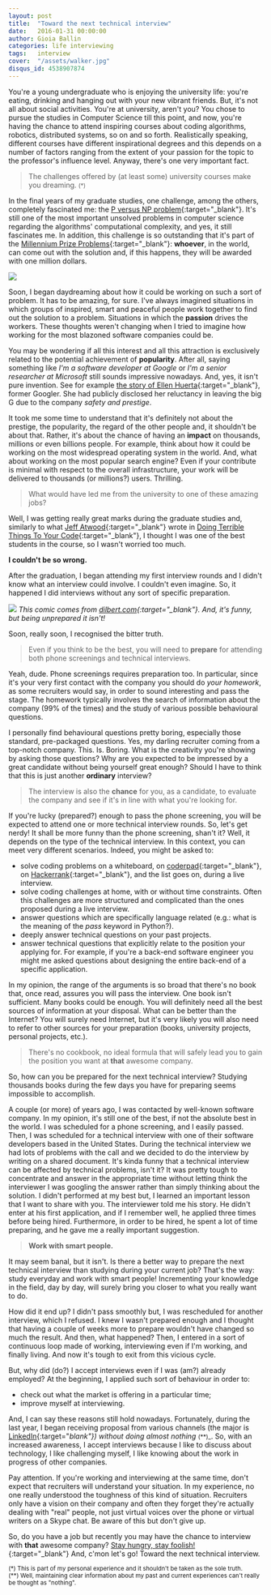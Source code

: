 ```yaml
---
layout: post
title:  "Toward the next technical interview"
date:   2016-01-31 00:00:00
author: Gioia Ballin
categories: life interviewing
tags:	interview
cover:  "/assets/walker.jpg"
disqus_id: 4538907874
---
```


You're a young undergraduate who is enjoying the university life: you're eating, drinking and hanging out with your new vibrant friends. But, it's not all about social activities. You're at university, aren't you? You chose to pursue the studies in Computer Science till this point, and now, you're having the chance to attend inspiring courses about coding algorithms, robotics, distributed systems, so on and so forth. Realistically speaking, different courses have different inspirational degrees and this depends on a number of factors ranging from the extent of your passion for the topic to the professor's influence level. Anyway, there's one very important fact.

> The challenges offered by (at least some) university courses make you dreaming. <small>(*)</small>

In the final years of my graduate studies, one challenge, among the others, completely fascinated me: the [P versus NP problem](https://en.wikipedia.org/wiki/P_versus_NP_problem){:target="_blank"}. It's still one of the most important unsolved problems in computer science regarding the algorithms' computational complexity, and yes, it still fascinates me. In addition, this challenge is so outstanding that it's part of the [Millennium Prize Problems](http://www.claymath.org/millennium-problems){:target="_blank"}: __whoever__, in the world, can come out with the solution and, if this happens, they will be awarded with one million dollars.

![](http://s2.quickmeme.com/img/43/432d0c56973eff45e545159ddf41f282e16cdce6d2b354dfd5721962504dd252.jpg)

Soon, I began daydreaming about how it could be working on such a sort of problem. It has to be amazing, for sure. I've always imagined situations in which groups of inspired, smart and peaceful people work together to find out the solution to a problem. Situations in which the __passion__ drives the workers. These thoughts weren't changing when I tried to imagine how working for the most blazoned software companies could be.

You may be wondering if all this interest and all this attraction is exclusively related to the potential achievement of __popularity__. After all, saying something like _I'm a software developer at Google_ or _I'm a senior researcher at Microsoft_ still sounds impressive nowadays. And, yes, it isn't pure invention. See for example [the story of Ellen Huerta](https://medium.com/this-happened-to-me/why-i-left-google-c02f1ff471c6#.e6zr2h344){:target="_blank"}, former Googler. She had publicly disclosed her reluctancy in leaving the big G due to the company _safety and prestige_.

It took me some time to understand that it's definitely not about the prestige, the popularity, the regard of the other people and, it shouldn't be about that. Rather, it's about the chance of having an __impact__ on thousands, millions or even billions people. For example, think about how it could be working on the most widespread operating system in the world. And, what about working on the most popular search engine? Even if your contribute is minimal with respect to the overall infrastructure, your work will be delivered to thousands (or millions?) users. Thrilling.

> What would have led me from the university to one of these amazing jobs?

Well, I was getting really great marks during the graduate studies and, similarly to what [Jeff Atwood](https://twitter.com/codinghorror){:target="_blank"} wrote in [Doing Terrible Things To Your Code](http://blog.codinghorror.com/doing-terrible-things-to-your-code/){:target="_blank"}, I thought I was one of the best students in the course, so I wasn't worried too much.

__I couldn't be so wrong.__

After the graduation, I began attending my first interview rounds and I didn't know what an interview could involve. I couldn't even imagine. So, it happened I did interviews without any sort of specific preparation.

![](http://assets.amuniversal.com/e3ff66d0fd6e0132ef1a005056a9545d)
*This comic comes from [dilbert.com](dilbert.com){:target="_blank"}. And, it's funny, but being unprepared it isn't!*

Soon, really soon, I recognised the bitter truth.

> Even if you think to be the best, you will need to __prepare__ for attending both phone screenings and technical interviews.

Yeah, dude. Phone screenings requires preparation too. In particular, since it's your very first contact with the company you should do _your homework_, as some recruiters would say, in order to sound interesting and pass the stage. The homework typically involves the search of information about the company (99% of the times) and the study of various possible behavioural questions.

I personally find behavioural questions pretty boring, especially those standard, pre-packaged questions. Yes, my darling recruiter coming from a top-notch company. This. Is. Boring. What is the creativity you're showing by asking those questions? Why are you expected to be impressed by a great candidate without being yourself great enough? Should I have to think that this is just another __ordinary__ interview?

> The interview is also the __chance__ for you, as a candidate, to evaluate the company and see if it's in line with what you're looking for.

If you're lucky (prepared?) enough to pass the phone screening, you will be expected to attend one or more technical interview rounds. So, let's get nerdy! It shall be more funny than the phone screening, shan't it? Well, it depends on the type of the technical interview. In this context, you can meet very different scenarios. Indeed, you might be asked to:

- solve coding problems on a whiteboard, on [coderpad](https://coderpad.io/){:target="_blank"}, on [Hackerrank](https://www.hackerrank.com/work){:target="_blank"}, and the list goes on, during a live interview.
- solve coding challenges at home, with or without time constraints. Often this challenges are more structured and complicated than the ones proposed during a live interview.
- answer questions which are specifically language related (e.g.: what is the meaning of the _pass_ keyword in Python?).
- deeply answer technical questions on your past projects.
- answer technical questions that explicitly relate to the position your applying for. For example, if you're a back-end software engineer you might me asked questions about designing the entire back-end of a specific application.

In my opinion, the range of the arguments is so broad that there's no book that, once read, assures you will pass the interview. One book isn't sufficient. Many books could be enough. You will definitely need all the best sources of information at your disposal. What can be better than the Internet? You will surely need Internet, but it's very likely you will also need to refer to other sources for your preparation (books, university projects, personal projects, etc.).

> There's no cookbook, no ideal formula that will safely lead you to gain the position you want at __that__ awesome company.

So, how can you be prepared for the next technical interview? Studying thousands books during the few days you have for preparing seems impossible to accomplish.

A couple (or more) of years ago, I was contacted by well-known software company. In my opinion, it's still one of the best, if not the absolute best in the world. I was scheduled for a phone screening, and I easily passed. Then, I was scheduled for a technical interview with one of their software developers based in the United States. During the technical interview we had lots of problems with the call and we decided to do the interview by writing on a shared document. It's kinda funny that a technical interview can be affected by technical problems, isn't it? It was pretty tough to concentrate and answer in the appropriate time without letting think the interviewer I was googling the answer rather than simply thinking about the solution. I didn't performed at my best but, I learned an important lesson that I want to share with you. The interviewer told me his story. He didn't enter at his first application, and if I remember well, he applied three times before being hired. Furthermore, in order to be hired, he spent a lot of time preparing, and he gave me a really important suggestion.

> __Work with smart people.__

It may seem banal, but it isn't. Is there a better way to prepare the next technical interview than studying during your current job? That's the way: study everyday and work with smart people! Incrementing your knowledge in the field, day by day, will surely bring you closer to what you really want to do.

How did it end up? I didn't pass smoothly but, I was rescheduled for another interview, which I refused. I knew I wasn't prepared enough and I thought that having a couple of weeks more to prepare wouldn't have changed so much the result. And then, what happened? Then, I entered in a sort of continuous loop made of working, interviewing even if I'm working, and finally living. And now it's tough to exit from this vicious cycle.

But, why did (do?) I accept interviews even if I was (am?) already employed? At the beginning, I applied such sort of behaviour in order to:

- check out what the market is offering in a particular time;
- improve myself at interviewing.

And, I can say these reasons still hold nowadays. Fortunately, during the last year, I began receiving proposal from various channels (the major is [LinkedIn](https://www.linkedin.com/){:target="_blank"}) without doing almost nothing <small>_(**)_</small>. So, with an increased awareness, I accept interviews because I like to discuss about technology, I like challenging myself, I like knowing about the work in progress of other companies.

Pay attention. If you're working and interviewing at the same time, don't expect that recruiters will understand your situation. In my experience, no one really understood the toughness of this kind of situation. Recruiters only have a vision on their company and often they forget they're actually dealing with "real" people, not just virtual voices over the phone or virtual writers on a Skype chat. Be aware of this but don't give up.

So, do you have a job but recently you may have the chance to interview with __that__ awesome company? [Stay hungry, stay foolish!](https://www.youtube.com/watch?v=UF8uR6Z6KLc){:target="_blank"} And, c'mon let's go! Toward the next technical interview.

<small>
(*) This is part of my personal experience and it shouldn't be taken as the sole truth.
<br />
(**) Well, maintaining clear information about my past and current experiences can't really be thought as "nothing".
</small>
